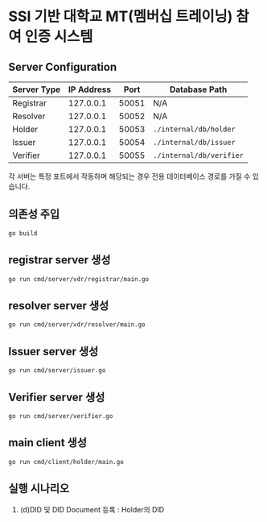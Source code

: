 # SSI 기반 대학교 MT(멤버십 트레이닝) 참여 인증 시스템


## Server Configuration

| Server Type | IP Address  | Port  | Database Path            |
|-------------|-------------|-------|--------------------------|
| Registrar   | 127.0.0.1   | 50051 | N/A                      |
| Resolver    | 127.0.0.1   | 50052 | N/A                      |
| Holder      | 127.0.0.1   | 50053 | `./internal/db/holder`   |
| Issuer      | 127.0.0.1   | 50054 | `./internal/db/issuer`   |
| Verifier    | 127.0.0.1   | 50055 | `./internal/db/verifier` |

각 서버는 특정 포트에서 작동하며 해당되는 경우 전용 데이터베이스 경로를 가질 수 있습니다.


## 의존성 주입
```shell
go build
```
## registrar server 생성
```shell
go run cmd/server/vdr/registrar/main.go
```
## resolver server 생성
```shell
go run cmd/server/vdr/resolver/main.go
```

## Issuer server 생성
```shell
go run cmd/server/issuer.go
```

## Verifier server 생성
```shell
go run cmd/server/verifier.go
```

## main client 생성
```shell
go run cmd/client/holder/main.go
```

## 실행 시나리오
1. (d)DID 및 DID Document 등록 : Holder의 DID

